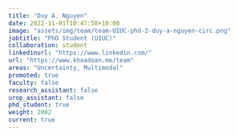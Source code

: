 ```yaml
---
title: "Duy A. Nguyen"
date: 2022-11-01T10:47:58+10:00
image: "assets/img/team/team-UIUC-phd-2-duy-a-nguyen-circ.png"
jobtitle: "PhD Student (UIUC)"
collaboration: student
linkedinurl: "https://www.linkedin.com/"
url: "https://www.khoadoan.me/team"
areas: "Uncertainty, Multimodal"
promoted: true
faculty: false
research_assistant: false
urop_assistant: false
phd_student: true
weight: 2002
current: true
---
```

